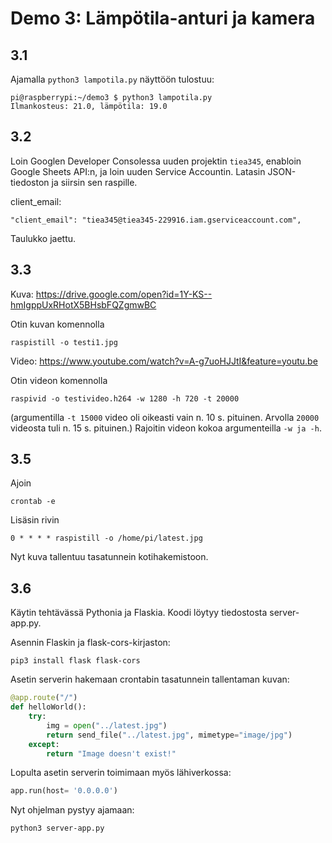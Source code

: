 # Demo 3: Lämpötila-anturi ja kamera
## 3.1
Ajamalla `python3 lampotila.py` näyttöön tulostuu:

```
pi@raspberrypi:~/demo3 $ python3 lampotila.py
Ilmankosteus: 21.0, lämpötila: 19.0
```
## 3.2
Loin Googlen Developer Consolessa uuden projektin `tiea345`, enabloin Google Sheets API:n, ja loin uuden Service Accountin. Latasin JSON-tiedoston ja siirsin sen raspille.

client_email:
```
"client_email": "tiea345@tiea345-229916.iam.gserviceaccount.com",
```

Taulukko jaettu.

## 3.3
Kuva: https://drive.google.com/open?id=1Y-KS--hmIgppUxRHotX5BHsbFQZgmwBC

Otin kuvan komennolla
```
raspistill -o testi1.jpg
```
Video: https://www.youtube.com/watch?v=A-g7uoHJJtI&feature=youtu.be

Otin videon komennolla
```
raspivid -o testivideo.h264 -w 1280 -h 720 -t 20000
```
(argumentilla `-t 15000` video oli oikeasti vain n. 10 s. pituinen. Arvolla `20000` videosta tuli n. 15 s. pituinen.)
Rajoitin videon kokoa argumenteilla `-w ja -h`.

## 3.5
Ajoin
```
crontab -e
```
Lisäsin rivin
```
0 * * * * raspistill -o /home/pi/latest.jpg
```

Nyt kuva tallentuu tasatunnein kotihakemistoon.

## 3.6
Käytin tehtävässä Pythonia ja Flaskia.
Koodi löytyy tiedostosta server-app.py.

Asennin Flaskin ja flask-cors-kirjaston:
```
pip3 install flask flask-cors
```

Asetin serverin hakemaan crontabin tasatunnein tallentaman kuvan:
```python
@app.route("/")
def helloWorld():
    try:
        img = open("../latest.jpg")
        return send_file("../latest.jpg", mimetype="image/jpg")
    except:
        return "Image doesn't exist!"
```
Lopulta asetin serverin toimimaan myös lähiverkossa:

```python
app.run(host= '0.0.0.0')
```

Nyt ohjelman pystyy ajamaan:
```
python3 server-app.py
```